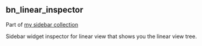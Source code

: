 bn_linear_inspector
--
Part of [my sidebar collection](https://github.com/CouleeApps/bn_inspectors)

Sidebar widget inspector for linear view that shows you the linear view tree.
